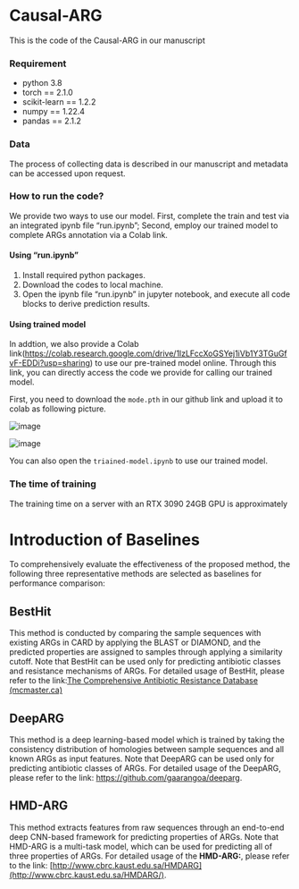 # Causal-ARG

This is the code of the Causal-ARG in our manuscript
### Requirement
- python 3.8
- torch == 2.1.0
- scikit-learn == 1.2.2
- numpy == 1.22.4
- pandas == 2.1.2

### Data
The process of collecting data is described in our manuscript and metadata can be accessed upon request.

### How to run the code?
We provide two ways to use our model. First, complete the train and test via an integrated ipynb file “run.ipynb”; Second, employ our trained model to complete ARGs annotation via a Colab link.

#### Using “run.ipynb”
1. Install required python packages.
2. Download the codes to local machine.
3. Open the ipynb file “run.ipynb” in jupyter notebook, and execute all code blocks to derive prediction results.

#### Using trained model
In addtion, we also provide a Colab link(https://colab.research.google.com/drive/1lzLFccXoGSYej1iVb1Y3TGuGfvF-EDDi?usp=sharing) to use our pre-trained model online. Through this link, you can directly access the code we provide for calling our trained model.

First, you need to download the `mode.pth` in our github link and upload it to colab as following picture.



![image](https://github.com/David-WZhao/CausalARG/assets/31216817/a49bedb4-cd77-4ddc-9f40-e0bd5eccda19)

![image](https://github.com/David-WZhao/CausalARG/assets/31216817/09e746b2-35fa-4dcc-9555-dab12607722a)




You can also open the `triained-model.ipynb` to use our trained model.



### The time of training 

The training time on a server with an RTX 3090 24GB GPU is approximately 

# Introduction of Baselines
To comprehensively evaluate the effectiveness of the proposed method, the following three representative methods are selected as baselines for performance comparison:

## BestHit
This method is conducted by comparing the sample sequences with existing ARGs in CARD by applying the BLAST or DIAMOND, and the predicted properties are assigned to samples through applying a similarity cutoff. Note that BestHit can be used only for predicting antibiotic classes and resistance mechanisms of ARGs. For detailed usage of BestHit, please refer to the link:[The Comprehensive Antibiotic Resistance Database (mcmaster.ca)](https://card.mcmaster.ca/analyze/blast)

## DeepARG
This method is a deep learning-based model which is trained by taking the consistency distribution of homologies between sample sequences and all known ARGs as input features. Note that DeepARG can be used only for predicting antibiotic classes of ARGs. For detailed usage of the DeepARG, please refer to the link: https://github.com/gaarangoa/deeparg.

## HMD-ARG
This method extracts features from raw sequences through an end-to-end deep CNN-based framework for predicting properties of ARGs. Note that HMD-ARG is a multi-task model, which can be used for predicting all of three properties of ARGs. For detailed usage of the **HMD-ARG:**, please refer to the link: [http://www.cbrc.kaust.edu.sa/HMDARG](http://www.cbrc.kaust.edu.sa/HMDARG/).
